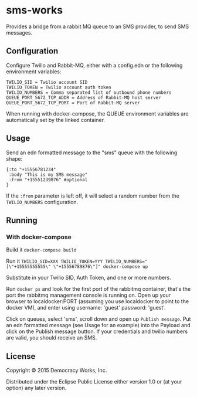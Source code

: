 # sms-works

Provides a bridge from a rabbit MQ queue to an SMS provider, to send SMS messages.

## Configuration

Configure Twilio and Rabbit-MQ, either with a config.edn or the following environment variables:

    TWILIO_SID = Twilio account SID
    TWILIO_TOKEN = Twilio account auth token
    TWILIO_NUMBERS = Comma separated list of outbound phone numbers
    QUEUE_PORT_5672_TCP_ADDR = Address of Rabbit-MQ host server
    QUEUE_PORT_5672_TCP_PORT = Port of Rabbit-MQ server
    
When running with docker-compose, the QUEUE environment variables are automatically set by the linked container.

## Usage

Send an edn formatted message to the "sms" queue with the following shape:

    {:to "+15556781234"
     :body "This is my SMS message"
     :from "+15551239876" #optional
    }
     
If the `:from` parameter is left off, it will select a random number from the `TWILIO_NUMBERS` configuration.

## Running

### With docker-compose

Build it
`docker-compose build`

Run it
`TWILIO_SID=XXX TWILIO_TOKEN=YYY TWILIO_NUMBERS="[\"+15555555555\" \"+15556789876\"]" docker-compose up`

Substitute in your Twilio SID, Auth Token, and one or more numbers.

Run `docker ps` and look for the first port of the rabbitmq container, that's the port the rabbitmq management console is running on. Open up your browser to localdocker:PORT (assuming you use localdocker to point to the docker VM), and enter using username: 'guest' password: 'guest'.

Click on queues, select 'sms', scroll down and open up `Publish message`. Put an edn formatted message (see Usage for an example) into the Payload and click on the Publish message button. If your credentials and twilio numbers are valid, you should receive an SMS.

## License

Copyright © 2015 Democracy Works, Inc.

Distributed under the Eclipse Public License either version 1.0 or (at
your option) any later version.
